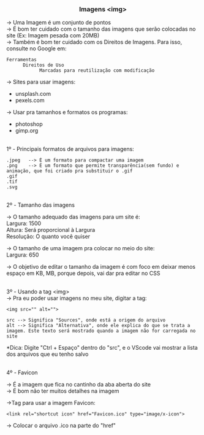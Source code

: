 <h3 align="center">Imagens &lt;img&gt;</h3>

-> Uma Imagem é um conjunto de pontos<br>
-> É bom ter cuidado com o tamanho das imagens que serão colocadas no site (Ex: Imagem pesada com 20MB)<br>
-> Também é bom ter cuidado com os Direitos de Imagens. Para isso, consulte no Google em: 

    Ferramentas
          Direitos de Uso
                Marcadas para reutilização com modificação
                
-> Sites para usar imagens:<br>
- unsplash.com
- pexels.com

-> Usar pra tamanhos e formatos os programas:
- photoshop
- gimp.org

<br>1º - Principais formatos de arquivos para imagens:

    .jpeg	--> É um formato para compactar uma imagem
    .png	--> É um formato que permite transparência(sem fundo) e animação, que foi criado pra substituir o .gif
    .gif
    .tif
    .svg

<br>2º - Tamanho das imagens<br>

-> O tamanho adequado das imagens para um site é:<br>
Largura:   1500<br>
Altura:	   Será proporcional à Largura<br>
Resolução: O quanto você quiser<br>

-> O tamanho de uma imagem pra colocar no meio do site:<br>
Largura: 650<br>

-> O objetivo de editar o tamanho da imagem é com foco em deixar menos espaço em KB, MB, porque depois, vai dar pra editar no CSS<br><br>

3º - Usando a tag &lt;img&gt;<br>
-> Pra eu poder usar imagens no meu site, digitar a tag:

    <img src="" alt="">

    src	--> Significa "Sources", onde está a origem do arquivo
    alt	--> Significa "Alternativa", onde ele explica do que se trata a imagem. Este texto será mostrado quando a imagem não for carregada no site

*Dica: Digite "Ctrl + Espaço" dentro do "src", e o VScode vai mostrar a lista dos arquivos que eu tenho salvo<br><br>

4º - Favicon<br>

-> É a imagem que fica no cantinho da aba aberta do site<br>
-> É bom não ter muitos detalhes na imagem<br>

->Tag para usar a imagem Favicon:

    <link rel="shortcut icon" href="Favicon.ico" type="image/x-icon">

-> Colocar o arquivo .ico na parte do "href" 


